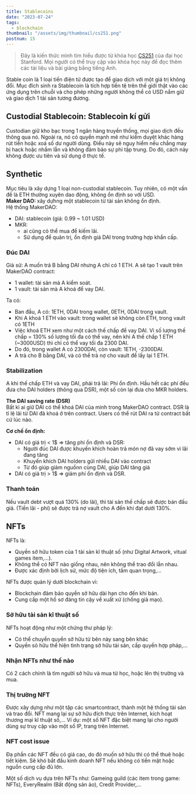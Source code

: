 ```yaml
---
title: Stablecoins
date: "2023-07-24"
tags:
  - blockchain
thumbnail: "/assets/img/thumbnail/cs251.png"
postnum: 15
---
```

> Đây là kiến thức mình tìm hiểu được từ khóa học [CS251](https://cs251.stanford.edu/syllabus.html) của đại học Stanford. Mọi người có thể truy cập vào khóa học này để đọc thêm các tài liệu và bài giảng bằng tiếng Anh.

Stable coin là 1 loại tiền điện tử được tạo để giao dịch với một giá trị không đổi. Mục đích sinh ra Stablecoin là tích hợp tiền tệ trên thế giới thật vào các ứng dụng trên chuỗi và cho phép những người không thể có USD nắm giữ và giao dịch 1 tài sản tương đương.

## Custodial Stablecoin: Stablecoin kí gửi

Custodian giữ kho bạc trong 1 ngân hàng truyền thống, mọi giao dịch đều thông qua nó. Ngoài ra, nó có quyền mạnh mẽ như kiểm duyệt khác hàng rút tiền hoặc xoá số dư người dùng. Điều này sẽ nguy hiểm nếu chẳng may bị hack hoặc nhầm lẫn và không đảm bảo sự phi tập trung. Do đó, cách này không được ưu tiên và sử dụng ở thực tế.

## Synthetic

Mục tiêu là xây dựng 1 loại non-custodial stablecoin. Tuy nhiên, có một vấn đề là ETH thường xuyên dao động, không ổn định so với USD.<br>
<strong> Maker DAO: </strong>  xây dựhng một stablecoin từ tài sản không ổn định. <br>
Hệ thống MakerDAO:

+ DAI: stablecoin (giá: 0.99 ~ 1.01 USD)
+ MKR:
  + ai cũng có thể mua để kiếm lãi.
  + Sử dụng để quản trị, ổn định giá DAI trong trường hợp khẩn cấp.

### Đúc DAI

Giả sử: A muốn trả B bằng DAI nhưng A chỉ có 1 ETH. A sẽ tạo 1 vault trên MakerDAO contract:
+ 1 wallet: tài sản mà A kiểm soát.
+ 1 vault: tài sản mà A khoá để vay DAI.

Ta có:
+ Ban đầu, A có: 1ETH, 0DAI trong wallet, 0ETH, 0DAI trong vault.
+ Khi A khoá 1 ETH vào vault: trong wallet sẽ không còn ETH, trong vault có 1ETH
+ Việc khoá ETH xem như một cách thế chấp để vay DAI. Vì số lượng thế chấp = 130% số lượng tối đa có thể vay, nên khi A thế chấp 1 ETH (~3000USD) thì chỉ có thể vay tối đa 2300 DAI.
+ Do đó, trong wallet A có 2300DAI, còn vault: 1ETH, -2300DAI.
+ A trả cho B bằng DAI, và có thể trả nợ cho vault để lấy lại 1 ETH.

### Stabilization

A khi thế chấp ETH và vay DAI, phải trả lãi: Phí ổn định. Hầu hết các phí đều đưa cho DAI holders (thông qua DSR), một số còn lại đưa cho MKR holders.

<strong> The DAI saving rate (DSR)</strong> <br>
Bất kì ai giữ DAI có thể khoá DAI của mình trong MakerDAO contract. DSR là tỉ lệ lãi từ DAI đã khoá ở trên contract. Users có thể rút DAI ra từ contract bất cứ lúc nào.

<strong> Cơ chế ổn định: </strong> <br>
+ DAI có giá trị < 1$  ⇒ tăng phí ổn định và DSR:
  + Người đúc DAI được khuyến khích hoàn trả món nợ đã vay sớm vì lãi đang tăng
  + Khuyến khích DAI holders gửi nhiều DAI vào contract
  + Từ đó giúp giảm nguồnn cùng DAI, giúp DAI tăng giá
+ DAI có giá trị > 1$  ⇒ giảm phí ổn định và DSR.

### Thanh toán

Nếu vault debt vượt quá 130% (do lãi), thì tài sản thế chấp sẽ được bán đấu giá. (Tiền lãi - phí) sẽ được trả nợ vault cho A đến khi đạt dưới 130%.

## NFTs

NFTs là:
+ Quyền sở hữu token của 1 tài sản kĩ thuật số (như Digital Artwork, vitual games item,...).
+ Không thể có NFT nào giống nhau, nên không thể trao đổi lẫn nhau.
+ Được xác định bởi lịch sử, mức độ tiện ích, tầm quan trọng,...

NFTs được quản lý dưới blockchain vì:
+ Blockchain đảm bảo quyền sở hữu dài hạn cho đến khi bán.
+ Cung cấp một hồ sơ đáng tin cậy về xuất xứ (chống giả mạo).

### Sở hữu tài sản kĩ thuật số

NFTs hoạt động như một chứng thư pháp lý:
+ Có thể chuyển quyền sở hữu từ bên này sang bên khác
+ Quyền sỏ hữu thể hiện tình trạng sở hữu tài sản, cấp quyền hợp pháp,...

### Nhận NFTs như thế nào

Có 2 cách chính là tìm người sở hữu và mua từ học, hoặc lên thị trường và mua.

### Thị trường NFT

Được xây dựng như một tập các smartcontract, thành một hệ thống tài sản và trao đổi. NFT mang lại sự sở hữu đích thực trên Internet, kích hoạt thương mại kĩ thuật số,... Ví dụ: một số NFT đặc biệt mang lại cho người dùng sự truy cập vào một số IP, trang trên Internet.

### NFT cost issue

Đa phần các NFT đều có giá cao, do đó muốn sở hữu thì có thể thuê hoặc tiết kiệm. Sẽ khó bắt đầu kinh doanh NFT nếu không có tiền mặt hoặc nguồn cung cấp đủ lớn.

Một số dịch vụ dựa trên NFTs như: Gameing guild (các item trong game: NFTs), EveryRealm (Bất động sản ảo), Credit Provider,...
